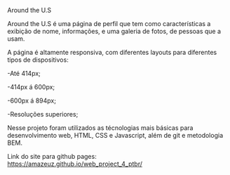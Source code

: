 Around the U.S

Around the U.S é uma página de perfil que tem como características a exibição de nome, informações, e uma galeria de fotos, de pessoas que a usam.

A página é altamente responsiva, com diferentes layouts para diferentes tipos de dispositivos:

-Até 414px;

-414px á 600px;

-600px á 894px;

-Resoluções superiores;

Nesse projeto foram utilizados as técnologias mais básicas para desenvolvimento web, HTML, CSS e Javascript, além de git e metodologia BEM.

Link do site para github pages: https://amazeuz.github.io/web_project_4_ptbr/
